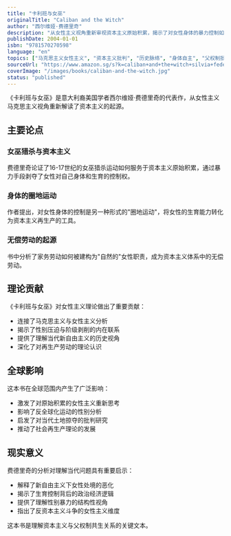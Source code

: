 ```yaml
---
title: "卡利班与女巫"
originalTitle: "Caliban and the Witch"
author: "西尔维娅·费德里奇"
description: "从女性主义视角重新审视资本主义原始积累，揭示了对女性身体的暴力控制如何成为资本主义发展的基础。"
publishDate: 2004-01-01
isbn: "9781570270598"
language: "en"
topics: ["马克思主义女性主义", "资本主义批判", "历史脉络", "身体自主", "父权制批判"]
sourceUrl: "https://www.amazon.sg/s?k=caliban+and+the+witch+silvia+federici&tag=inkrupt-22"
coverImage: "/images/books/caliban-and-the-witch.jpg"
status: "published"
---
```


《卡利班与女巫》是意大利裔美国学者西尔维娅·费德里奇的代表作，从女性主义马克思主义视角重新解读了资本主义的起源。

## 主要论点

### 女巫猎杀与资本主义
费德里奇论证了16-17世纪的女巫猎杀运动如何服务于资本主义原始积累，通过暴力手段剥夺了女性对自己身体和生育的控制权。

### 身体的圈地运动
作者提出，对女性身体的控制是另一种形式的"圈地运动"，将女性的生育能力转化为资本主义再生产的工具。

### 无偿劳动的起源
书中分析了家务劳动如何被建构为"自然的"女性职责，成为资本主义体系中的无偿劳动。

## 理论贡献

《卡利班与女巫》对女性主义理论做出了重要贡献：

- 连接了马克思主义与女性主义分析
- 揭示了性别压迫与阶级剥削的内在联系
- 提供了理解当代新自由主义的历史视角
- 深化了对再生产劳动的理论认识

## 全球影响

这本书在全球范围内产生了广泛影响：

- 激发了对原始积累的女性主义重新思考
- 影响了反全球化运动的性别分析
- 启发了对当代土地掠夺的批判研究
- 推动了社会再生产理论的发展

## 现实意义

费德里奇的分析对理解当代问题具有重要启示：

- 解释了新自由主义下女性处境的恶化
- 揭示了生育控制背后的政治经济逻辑
- 提供了理解性别暴力的结构性视角
- 指出了反资本主义斗争的女性主义维度

这本书是理解资本主义与父权制共生关系的关键文本。